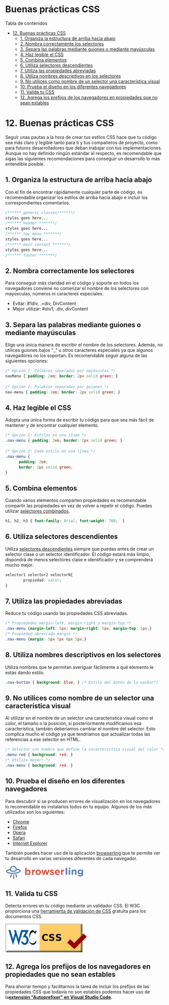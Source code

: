 # **Buenas prácticas CSS**

Tabla de contenidos

- [12. Buenas prácticas CSS](#12-Buenas-prácticas-CSS)
  - [1. Organiza la estructura de arriba hacia abajo](#1-Organiza-la-estructura-de-arriba-hacia-abajo)
  - [2. Nombra correctamente los selectores](#2-Nombra-correctamente-los-selectores)
  - [3. Separa las palabras mediante guiones o mediante mayúsculas](#3-Separa-las-palabras-mediante-guiones-o-mediante-mayúsculas)
  - [4. Haz legible el CSS](#4-Haz-legible-el-CSS)
  - [5. Combina elementos](#5-Combina-elementos)
  - [6. Utiliza selectores descendientes](#6-Utiliza-selectores-descendientes)
  - [7. Utiliza las propiedades abreviadas](#7-Utiliza-las-propiedades-abreviadas)
  - [8. Utiliza nombres descriptivos en los selectores](#8-Utiliza-nombres-descriptivos-en-los-selectores)
  - [9. No utilices como nombre de un selector una característica visual](#9-No-utilices-como-nombre-de-un-selector-una-caracteristica-visual)
  - [10. Prueba el diseño en los diferentes navegadores](#10-Prueba-el-diseno-en-los-diferentes-navegadores)
  - [11. Valida tu CSS](#11-Valida-tu-CSS)
  - [12. Agrega los prefijos de los navegadores en propiedades que no sean estables](#12-Agrega-los-prefijos-de-los-navegadores-en-propiedades-que-no-sean-estables)

# 12. Buenas prácticas CSS

Seguir unas pautas a la hora de crear tus estilos CSS hace que tu código sea más claro y legible tanto para ti y tus compañeros de proyecto, como para futuros desarrolladores que deban trabajar con tus implementaciones. Aunque no hay definido ningún estándar al respecto, es recomendable que sigas las siguientes recomendaciones para conseguir un desarrollo lo más entendible posible.

## 1. Organiza la estructura de arriba hacia abajo

Con el fin de encontrar rápidamente cualquier parte de código, es recomendable organizar los estilos de arriba hacia abajo e incluir los correspondientes comentarios.

```css
/****** generic classes*******/
styles goes here...
/****** header *******/
styles goes here...
/****** nav menu *******/
styles goes here...
/****** main content *******/
styles goes here...
/****** footer *******/
```

## 2. Nombra correctamente los selectores

Para conseguir más claridad en el código y soporte en todos los navegadores conviene no comenzar el nombre de los selectores con mayúsculas, números ni caracteres especiales.

- Evitar: #1div, .=div, DivContent 
- Mejor utilizar: #div1, .div, divContent

## 3. Separa las palabras mediante guiones o mediante mayúsculas

Elige una única manera de escribir el nombre de los selectores. Además, no utilices guiones bajos "_" u otros caracteres especiales ya que algunos navegadores no los soportan. Es recomendable seguir alguna de las siguientes opciones:

```css
/* Opción 1: Palabras separadas por mayúsculas */
navMenu { padding: 2em; border: 2px solid green; }

/* Opción 2: Palabras separadas por guiones */
nav-menu { padding: 2em; border: 2px solid green; }
```

## 4. Haz legible el CSS

Adopta una única forma de escribir tu código para que sea más fácil de mantener y de encontrar cualquier elemento.

```css
/* Opción 1: Estilos en una línea */
.nav-menu { padding: 2em; border: 2px solid green; }

/* Opción 2: Cada estilo en una línea */
.nav-menu { 
      padding: 2em; 
      border: 2px solid green; 
}
```

## 5. Combina elementos

Cuando varios elementos comparten propiedades es recomendable compartir las propiedades en vez de volver a repetir el código. Puedes utilizar [selectores combinados](https://github.com/Sergio-Rey-Personal/DIW/blob/master/UD03_Disenyo_y_maquetacion_web_con_HTML5_y_CSS3/UD03_23_SelectoresCSS.md#36-combinaci%C3%B3n-de-selectores).

```css
h1, h2, h3 { font-family: Arial; font-weight: 700;  }
```

## 6. Utiliza selectores descendientes

Utiliza [selectores descendientes](https://github.com/Sergio-Rey-Personal/DIW/blob/master/UD03_Disenyo_y_maquetacion_web_con_HTML5_y_CSS3/UD03_23_SelectoresCSS.md#35-selector-descendiente) siempre que puedas antes de crear un selector clase o un selector identificador. El código estará más limpio, dispondrá de menos selectores clase e identificador y se comprenderá mucho mejor.

```css
selector1 selector2 selectorN{
        propiedad: valor;
}
```

## 7. Utiliza las propiedades abreviadas

Reduce tu código usando las propiedades CSS abreviadas.

```css
/* Propiedades margin-left, margin-right y margin-top */
.nav-menu {margin-left: 5px; margin-right: 5px; margin-top: 5px;}
/* Propiedad abreviada margin */
.nav-menu {margin: 5px 5px 0px 5px;}
```

## 8. Utiliza nombres descriptivos en los selectores

Utiliza nombres que te permitan averiguar fácilmente a qué elemento le estás dando estilo.

```css
.nav-button { background: blue; } /* Estilo del botón de la navbar*/
```

## 9. No utilices como nombre de un selector una característica visual

Al utilizar en el nombre de un selector una característica visual como el color, el tamaño o la posición, si posteriormente modificamos esa característica, también deberíamos cambiar el nombre del selector. Esto complica mucho el código ya que tendríamos que actualizar todas las referencias a ese selector en HTML.

```css
/* Selector con nombre que define la característica visual del color */
.menu-red { background: red; }
/* Utiliza mejor: */
.nav-menu { background: red; }
```

## 10. Prueba el diseño en los diferentes navegadores

Para descubrir si se producen errores de visualización en los navegadores lo recomendable es instalarlos todos en tu equipo. Algunos de los más utilizados son los siguientes:

- [Chrome](https://www.google.com/intl/es/chrome/)
- [Firefox](http://www.mozilla.com/en-US/firefox/all.html)
- [Opera](http://www.opera.com/download/)
- [Safari](http://www.apple.com/es/safari/)
- [Internet Explorer](https://www.microsoft.com/es-es/download/internet-explorer.aspx)

También puedes hacer uso de la aplicación [browserling](https://www.browserling.com/) que te permite ver tu desarrollo en varias versiones diferentes de cada navegador.

![](img/browserling-logo-cross-browser-testing.png)

## 11. Valida tu CSS

Detecta errores en tu código mediante un validador CSS. El W3C proporciona una [herramienta de validación de CSS](https://jigsaw.w3.org/css-validator/) gratuita para los documentos CSS.

![validador CSS](img/validador-CSS.png)

## 12. Agrega los prefijos de los navegadores en propiedades que no sean estables

Para ahorrar tiempo y facilitarnos la tarea de incluir los prefijos de las propiedades CSS que todavía no son estables podemos hacer uso de la[**extensión "Autoprefixer" en Visual Studio Code**](https://github.com/Sergio-Rey-Personal/DIW/blob/master/UD03_Disenyo_y_maquetacion_web_con_HTML5_y_CSS3/UD03_31_PrefijosNavegadoresCSS.md).